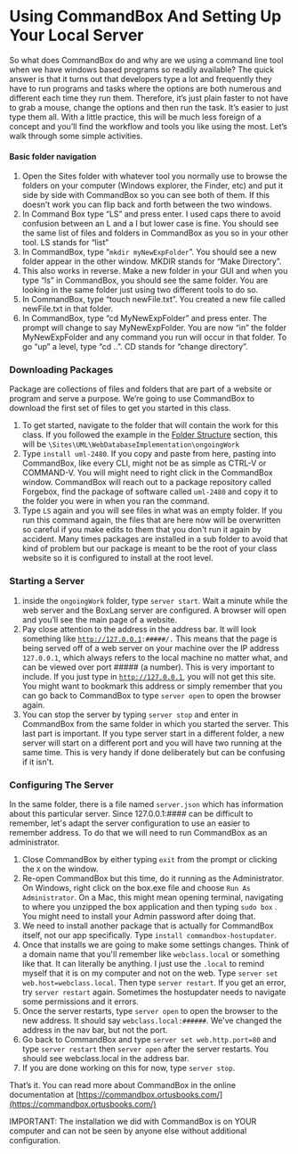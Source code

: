 # Using CommandBox And Setting Up Your Local Server

So what does CommandBox do and why are we using a command line tool when we have windows based programs so readily available? The quick answer is that it turns out that developers type a lot and frequently they have to run programs and tasks where the options are both numerous and different each time they run them. Therefore, it’s just plain faster to not have to grab a mouse, change the options and then run the task. It’s easier to just type them all. With a little practice, this will be much less foreign of a concept and you’ll find the workflow and tools you like using the most. Let’s walk through some simple activities.

#### Basic folder navigation

1. Open the Sites folder with whatever tool you normally use to browse the folders on your computer (Windows explorer, the Finder, etc) and put it side by side with CommandBox so you can see both of them. If this doesn’t work you can flip back and forth between the two windows.
2. In Command Box type “LS” and press enter. I used caps there to avoid confusion between an L and a I but lower case is fine. You should see the same list of files and folders in CommandBox as you so in your other tool. LS stands for “list”
3. In CommandBox, type “`mkdir myNewExpFolder`”. You should see a new folder appear in the other window. MKDIR stands for “Make Directory”.
4. This also works in reverse. Make a new folder in your GUI and when you type “ls” in CommandBox, you should see the same folder. You are looking in the same folder just using two different tools to do so.
5. In CommandBox, type “touch newFile.txt”. You created a new file called newFile.txt in that folder.
6. In CommandBox, type “cd MyNewExpFolder” and press enter. The prompt will change to say MyNewExpFolder. You are now “in” the folder MyNewExpFolder and any command you run will occur in that folder. To go “up” a level, type “cd ..”. CD stands for “change directory”.

### Downloading Packages

Package are collections of files and folders that are part of a website or program and serve a purpose. We’re going to use CommandBox to download the first set of files to get you started in this class.

1. To get started, navigate to the folder that will contain the work for this class. If you followed the example in the [Folder Structure](../../week-1-software/getting-started/folder-structure.md) section, this will be `\Sites\UML\WebDatabaseImplementation\ongoingWork`&#x20;
2. Type `install uml-2480`. If you copy and paste from here, pasting into CommandBox, like every CLI, might not be as simple as CTRL-V or COMMAND-V. You will might need to right click in the CommandBox window. CommandBox will reach out to a package repository called Forgebox, find the package of software called `uml-2480` and copy it to the folder you were in when you ran the command.&#x20;
3. Type `LS` again and you will see files in what was an empty folder. If you run this command again, the files that are here now will be overwritten so careful if you make edits to them that you don't run it again by accident. Many times packages are installed in a sub folder to avoid that kind of problem but our package is meant to be the root of your class website so it is configured to install at the root level.&#x20;

### Starting a Server

1. inside the `ongoingWork` folder, type `server start`. Wait a minute while the web server and the BoxLang server are configured. A browser will open and you’ll see the main page of a website.
2. Pay close attention to the address in the address bar. It will look something like [`http://127.0.0.1`](http://127.0.0.1)`:#####/.` This means that the page is being served off of a web server on your machine over the IP address `127.0.0.1`, which always refers to the local machine no matter what, and can be viewed over port ##### (a number). This is very important to include. If you just type in [`http://127.0.0.1`](http://127.0.0.1), you will not get this site. You might want to bookmark this address or simply remember that you can go back to CommandBox to type `server open` to open the browser again.
3. You can stop the server by typing `server stop` and enter in CommandBox from the same folder in which you started the server. This last part is important. If you type server start in a different folder, a new server will start on a different port and you will have two running at the same time. This is very handy if done deliberately but can be confusing if it isn't.

### Configuring The Server&#x20;

In the same folder, there is a file named `server.json`  which has information about this particular server.  Since 127.0.0.1:#### can be difficult to remember, let's adapt the server configuration to use an easier to remember address. To do that we will need to run CommandBox as an administrator.

1. Close CommandBox by either typing `exit` from the prompt or clicking the `X` on the window.
2. Re-open CommandBox but this time, do it running as the Administrator. On Windows, right click on the box.exe file and choose `Run As Administrator`. On a Mac, this might mean opening terminal, navigating to where you unzipped the box application and then typing `sudo box` . You might need to install your Admin password after doing that.
3. We need to install another package that is actually for CommandBox itself, not our app specifically. Type `install commandbox-hostupdater`.&#x20;
4. Once that installs we are going to make some settings changes. Think of a domain name that you'll remember like `webclass.local` or something like that. It can literally be anything. I just use the `.local` to remind myself that it is on my computer and not on the web. Type `server set web.host=webclass.local`. Then type `server restart`. If you get an error, try `server restart` again. Sometimes the hostupdater needs to navigate some permissions and it errors.
5. Once the server restarts, type `server open` to open the browser to the new address. It should say `webclass.local:######`.  We've changed the address in the nav bar, but not the port.&#x20;
6. Go back to CommandBox and type `server set web.http.port=80` and type `server restart` then `server open` after the server restarts. You should see webclass.local in the address bar.&#x20;
7. If you are done working on this for now, type `server stop`.&#x20;

That’s it. You can read more about CommandBox in the online documentation at [https://commandbox.ortusbooks.com/](https://commandbox.ortusbooks.com/)

IMPORTANT: The installation we did with CommandBox is on YOUR computer and can not be seen by anyone else without additional configuration.&#x20;
